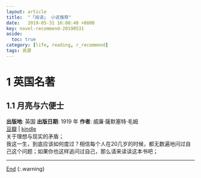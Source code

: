 ```yaml
---
layout: article
title:  "「阅读」 小说推荐"
date:   2019-05-31 16:08:40 +0800
key: novel-recommend-20190531
aside:
  toc: true
category: [life, reading, r_recommend]
tags: 资源
---
```

<span id='head'></span>

<!--more-->   

# 1 英国名著
## 1.1 月亮与六便士
**出版地‎**: ‎英国	**出版日期‎**: ‎1919 年 **作者**‎: ‎威廉·薩默塞特·毛姆    
[豆瓣](https://book.douban.com/subject/1858513/) | [kindle](https://mp.weixin.qq.com/s?__biz=MzAxMTAzNDM2OQ==&mid=2657076339&idx=2&sn=40fc053e437c8863921a2ce08c36aae0&chksm=80ec2e1db79ba70b5d4fb522f9682de5cab1eb4ea14a301ef2e7a3c7caa20d5b1bec82c170b1&mpshare=1&scene=1&srcid=#rd)   
关于理想与现实的矛盾；   
我这一生，到底应该如何度过？相信每个人在20几岁的时候，都无数遍地问过自己这个问题；如果你也这样追问过自己，那么请来读读这本书吧；


-------------------  
[End](#head)
{:.warning}  
